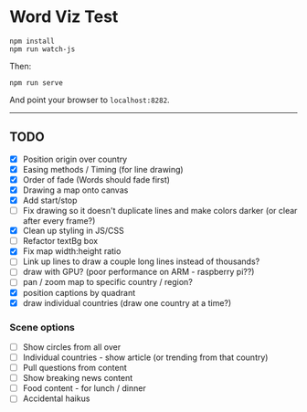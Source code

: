 Word Viz Test
=============

```
npm install
npm run watch-js
```

Then:

```
npm run serve
```

And point your browser to `localhost:8282`.

----------------------------

## TODO

 - [X] Position origin over country
 - [X] Easing methods / Timing (for line drawing)
 - [X] Order of fade (Words should fade first)
 - [X] Drawing a map onto canvas
 - [X] Add start/stop
 - [ ] Fix drawing so it doesn't duplicate lines and make colors darker (or clear after every frame?)
 - [X] Clean up styling in JS/CSS
 - [ ] Refactor textBg box
 - [X] Fix map width:height ratio
 - [ ] Link up lines to draw a couple long lines instead of thousands?
 - [ ] draw with GPU? (poor performance on ARM - raspberry pi??)
 - [ ] pan / zoom map to specific country / region?
 - [X] position captions by quadrant
 - [X] draw individual countries (draw one country at a time?)

### Scene options

 - [ ] Show circles from all over
 - [ ] Individual countries - show article (or trending from that country)
 - [ ] Pull questions from content
 - [ ] Show breaking news content
 - [ ] Food content - for lunch / dinner
 - [ ] Accidental haikus
